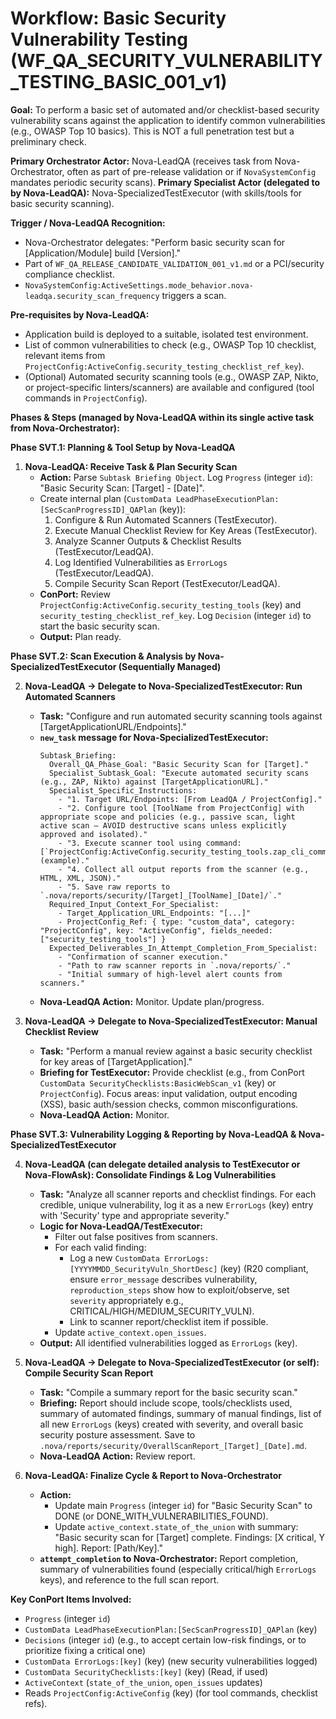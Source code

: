 # Workflow: Basic Security Vulnerability Testing (WF_QA_SECURITY_VULNERABILITY_TESTING_BASIC_001_v1)

**Goal:** To perform a basic set of automated and/or checklist-based security vulnerability scans against the application to identify common vulnerabilities (e.g., OWASP Top 10 basics). This is NOT a full penetration test but a preliminary check.

**Primary Orchestrator Actor:** Nova-LeadQA (receives task from Nova-Orchestrator, often as part of pre-release validation or if `NovaSystemConfig` mandates periodic security scans).
**Primary Specialist Actor (delegated to by Nova-LeadQA):** Nova-SpecializedTestExecutor (with skills/tools for basic security scanning).

**Trigger / Nova-LeadQA Recognition:**
- Nova-Orchestrator delegates: "Perform basic security scan for [Application/Module] build [Version]."
- Part of `WF_QA_RELEASE_CANDIDATE_VALIDATION_001_v1.md` or a PCI/security compliance checklist.
- `NovaSystemConfig:ActiveSettings.mode_behavior.nova-leadqa.security_scan_frequency` triggers a scan.

**Pre-requisites by Nova-LeadQA:**
- Application build is deployed to a suitable, isolated test environment.
- List of common vulnerabilities to check (e.g., OWASP Top 10 checklist, relevant items from `ProjectConfig:ActiveConfig.security_testing_checklist_ref_key`).
- (Optional) Automated security scanning tools (e.g., OWASP ZAP, Nikto, or project-specific linters/scanners) are available and configured (tool commands in `ProjectConfig`).

**Phases & Steps (managed by Nova-LeadQA within its single active task from Nova-Orchestrator):**

**Phase SVT.1: Planning & Tool Setup by Nova-LeadQA**

1.  **Nova-LeadQA: Receive Task & Plan Security Scan**
    *   **Action:** Parse `Subtask Briefing Object`. Log `Progress` (integer `id`): "Basic Security Scan: [Target] - [Date]".
    *   Create internal plan (`CustomData LeadPhaseExecutionPlan:[SecScanProgressID]_QAPlan` (key)):
        1.  Configure & Run Automated Scanners (TestExecutor).
        2.  Execute Manual Checklist Review for Key Areas (TestExecutor).
        3.  Analyze Scanner Outputs & Checklist Results (TestExecutor/LeadQA).
        4.  Log Identified Vulnerabilities as `ErrorLogs` (TestExecutor/LeadQA).
        5.  Compile Security Scan Report (TestExecutor/LeadQA).
    *   **ConPort:** Review `ProjectConfig:ActiveConfig.security_testing_tools` (key) and `security_testing_checklist_ref_key`. Log `Decision` (integer `id`) to start the basic security scan.
    *   **Output:** Plan ready.

**Phase SVT.2: Scan Execution & Analysis by Nova-SpecializedTestExecutor (Sequentially Managed)**

2.  **Nova-LeadQA -> Delegate to Nova-SpecializedTestExecutor: Run Automated Scanners**
    *   **Task:** "Configure and run automated security scanning tools against [TargetApplicationURL/Endpoints]."
    *   **`new_task` message for Nova-SpecializedTestExecutor:**
        ```
        Subtask_Briefing:
          Overall_QA_Phase_Goal: "Basic Security Scan for [Target]."
          Specialist_Subtask_Goal: "Execute automated security scans (e.g., ZAP, Nikto) against [TargetApplicationURL]."
          Specialist_Specific_Instructions:
            - "1. Target URL/Endpoints: [From LeadQA / ProjectConfig]."
            - "2. Configure tool [ToolName from ProjectConfig] with appropriate scope and policies (e.g., passive scan, light active scan – AVOID destructive scans unless explicitly approved and isolated)."
            - "3. Execute scanner tool using command: [`ProjectConfig:ActiveConfig.security_testing_tools.zap_cli_command`] (example)."
            - "4. Collect all output reports from the scanner (e.g., HTML, XML, JSON)."
            - "5. Save raw reports to `.nova/reports/security/[Target]_[ToolName]_[Date]/`."
          Required_Input_Context_For_Specialist:
            - Target_Application_URL_Endpoints: "[...]"
            - ProjectConfig_Ref: { type: "custom_data", category: "ProjectConfig", key: "ActiveConfig", fields_needed: ["security_testing_tools"] }
          Expected_Deliverables_In_Attempt_Completion_From_Specialist:
            - "Confirmation of scanner execution."
            - "Path to raw scanner reports in `.nova/reports/`."
            - "Initial summary of high-level alert counts from scanners."
        ```
    *   **Nova-LeadQA Action:** Monitor. Update plan/progress.

3.  **Nova-LeadQA -> Delegate to Nova-SpecializedTestExecutor: Manual Checklist Review**
    *   **Task:** "Perform a manual review against a basic security checklist for key areas of [TargetApplication]."
    *   **Briefing for TestExecutor:** Provide checklist (e.g., from ConPort `CustomData SecurityChecklists:BasicWebScan_v1` (key) or `ProjectConfig`). Focus areas: input validation, output encoding (XSS), basic auth/session checks, common misconfigurations.
    *   **Nova-LeadQA Action:** Monitor.

**Phase SVT.3: Vulnerability Logging & Reporting by Nova-LeadQA & Nova-SpecializedTestExecutor**

4.  **Nova-LeadQA (can delegate detailed analysis to TestExecutor or Nova-FlowAsk): Consolidate Findings & Log Vulnerabilities**
    *   **Task:** "Analyze all scanner reports and checklist findings. For each credible, unique vulnerability, log it as a new `ErrorLogs` (key) entry with 'Security' type and appropriate severity."
    *   **Logic for Nova-LeadQA/TestExecutor:**
        *   Filter out false positives from scanners.
        *   For each valid finding:
            *   Log a new `CustomData ErrorLogs:[YYYYMMDD_SecurityVuln_ShortDesc]` (key) (R20 compliant, ensure `error_message` describes vulnerability, `reproduction_steps` show how to exploit/observe, set `severity` appropriately e.g., CRITICAL/HIGH/MEDIUM_SECURITY_VULN).
            *   Link to scanner report/checklist item if possible.
        *   Update `active_context.open_issues`.
    *   **Output:** All identified vulnerabilities logged as `ErrorLogs` (key).

5.  **Nova-LeadQA -> Delegate to Nova-SpecializedTestExecutor (or self): Compile Security Scan Report**
    *   **Task:** "Compile a summary report for the basic security scan."
    *   **Briefing:** Report should include scope, tools/checklists used, summary of automated findings, summary of manual findings, list of all new `ErrorLogs` (keys) created with severity, and overall basic security posture assessment. Save to `.nova/reports/security/OverallScanReport_[Target]_[Date].md`.
    *   **Nova-LeadQA Action:** Review report.

6.  **Nova-LeadQA: Finalize Cycle & Report to Nova-Orchestrator**
    *   **Action:**
        *   Update main `Progress` (integer `id`) for "Basic Security Scan" to DONE (or DONE_WITH_VULNERABILITIES_FOUND).
        *   Update `active_context.state_of_the_union` with summary: "Basic security scan for [Target] complete. Findings: [X critical, Y high]. Report: [Path/Key]."
    *   **`attempt_completion` to Nova-Orchestrator:** Report completion, summary of vulnerabilities found (especially critical/high `ErrorLogs` keys), and reference to the full scan report.

**Key ConPort Items Involved:**
-   `Progress` (integer `id`)
-   `CustomData LeadPhaseExecutionPlan:[SecScanProgressID]_QAPlan` (key)
-   `Decisions` (integer `id`) (e.g., to accept certain low-risk findings, or to prioritize fixing a critical one)
-   `CustomData ErrorLogs:[key]` (key) (new security vulnerabilities logged)
-   `CustomData SecurityChecklists:[key]` (key) (Read, if used)
-   `ActiveContext` (`state_of_the_union`, `open_issues` updates)
-   Reads `ProjectConfig:ActiveConfig` (key) (for tool commands, checklist refs).
